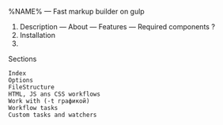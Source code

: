 %NAME% — Fast markup builder on gulp

1) Description
    — About
    — Features
    — Required components ?
2) Installation
3) 



Sections

    Index
    Options
    FileStructure
    HTML, JS ans CSS workflows
    Work with (-t графикой)
    Workflow tasks
    Custom tasks and watchers
    


